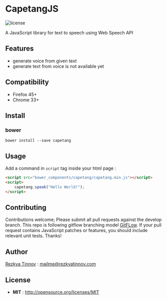# CapetangJS

![license](https://img.shields.io/npm/l/node-readme.svg)

A JavaScript library for text to speech using Web Speech API

## Features
- generate voice from given text
- generate text from voice is not available yet

## Compatibility
- Firefox 45+
- Chrome 33+

## Install
### bower
`bower install --save capetang`

## Usage

Add a command in `script` tag inside your html page :
```html
<script src="bower_components/capetang/capetang.min.js"></script>
<script>
    capetang.speak("Hello World!");
</script>
```

## Contributing

Contributions welcome; Please submit all pull requests against the develop branch. This repo is following gitflow branching model [GitFLow](https://datasift.github.io/gitflow/IntroducingGitFlow.html). If your pull request contains JavaScript patches or features, you should include relevant unit tests. Thanks!

## Author

[Rezkya Tinnov](http://github.com/rezkyatinnov) : <mailme@rezkyatinnov.com> 

## License

 - **MIT** : http://opensource.org/licenses/MIT
